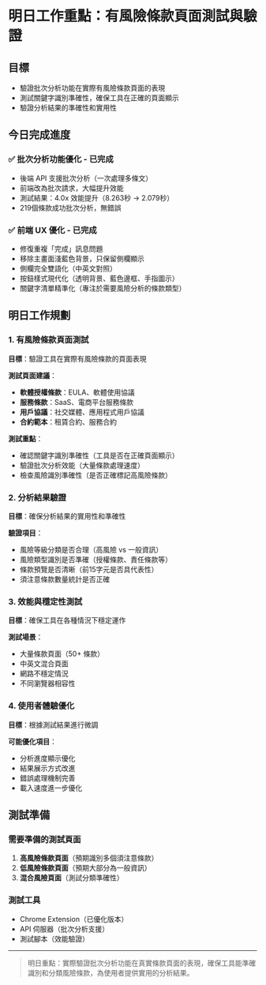 # 明日工作重點：有風險條款頁面測試與驗證

## 目標

- 驗證批次分析功能在實際有風險條款頁面的表現
- 測試關鍵字識別準確性，確保工具在正確的頁面顯示
- 驗證分析結果的準確性和實用性

## 今日完成進度

### ✅ 批次分析功能優化 - 已完成
- 後端 API 支援批次分析（一次處理多條文）
- 前端改為批次請求，大幅提升效能
- 測試結果：4.0x 效能提升（8.263秒 → 2.079秒）
- 219個條款成功批次分析，無錯誤

### ✅ 前端 UX 優化 - 已完成
- 修復重複「完成」訊息問題
- 移除主畫面淺藍色背景，只保留側欄顯示
- 側欄完全雙語化（中英文對照）
- 按鈕樣式現代化（透明背景、藍色邊框、手指圖示）
- 關鍵字清單精準化（專注於需要風險分析的條款類型）

## 明日工作規劃

### 1. 有風險條款頁面測試
**目標**：驗證工具在實際有風險條款的頁面表現

**測試頁面建議**：
- **軟體授權條款**：EULA、軟體使用協議
- **服務條款**：SaaS、電商平台服務條款
- **用戶協議**：社交媒體、應用程式用戶協議
- **合約範本**：租賃合約、服務合約

**測試重點**：
- 確認關鍵字識別準確性（工具是否在正確頁面顯示）
- 驗證批次分析效能（大量條款處理速度）
- 檢查風險識別準確性（是否正確標記高風險條款）

### 2. 分析結果驗證
**目標**：確保分析結果的實用性和準確性

**驗證項目**：
- 風險等級分類是否合理（高風險 vs 一般資訊）
- 風險類型識別是否準確（授權條款、責任條款等）
- 條款預覽是否清晰（前15字元是否具代表性）
- 須注意條款數量統計是否正確

### 3. 效能與穩定性測試
**目標**：確保工具在各種情況下穩定運作

**測試場景**：
- 大量條款頁面（50+ 條款）
- 中英文混合頁面
- 網路不穩定情況
- 不同瀏覽器相容性

### 4. 使用者體驗優化
**目標**：根據測試結果進行微調

**可能優化項目**：
- 分析進度顯示優化
- 結果展示方式改進
- 錯誤處理機制完善
- 載入速度進一步優化

## 測試準備

### 需要準備的測試頁面
1. **高風險條款頁面**（預期識別多個須注意條款）
2. **低風險條款頁面**（預期大部分為一般資訊）
3. **混合風險頁面**（測試分類準確性）

### 測試工具
- Chrome Extension（已優化版本）
- API 伺服器（批次分析支援）
- 測試腳本（效能驗證）

---

> 明日重點：實際驗證批次分析功能在真實條款頁面的表現，確保工具能準確識別和分類風險條款，為使用者提供實用的分析結果。